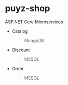 # puyz-shop
ASP.NET Core Microservices

- Catalog
    > MongoDB
- Discount
    > MSSQL
- Order
    > MSSQL
    
